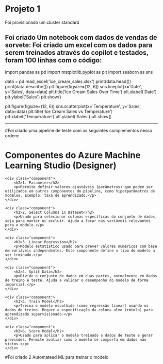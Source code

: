 # Projeto 1
Foi provisionado um cluster standard

Foi criado Um notebook com dados de vendas de sorvete:
Foi criado um excel com os dados para serem treinados através do copilot e testados, foram 100 linhas
com o código: 
---------------------------------------------
import pandas as pd
import matplotlib.pyplot as plt
import seaborn as sns

data = pd.read_excel('ice_cream_sales.xlsx')
print(data.head())
print(data.describe())
plt.figure(figsize=(12, 6))
sns.lineplot(x='Date', y='Sales', data=data)
plt.title('Ice Cream Sales Over Time')
plt.xlabel('Date')
plt.ylabel('Sales')
plt.show()

plt.figure(figsize=(12, 6))
sns.scatterplot(x='Temperature', y='Sales', data=data)
plt.title('Ice Cream Sales vs Temperature')
plt.xlabel('Temperature')
plt.ylabel('Sales')
plt.show()

--------------------------------------------
#Foi criado uma pipeline de teste com os seguintes complementos nessa ordem:
<h1>Componentes do Azure Machine Learning Studio (Designer)</h1>

    <div class="component">
        <h2>1. Parameter</h2>
        <p>Permite definir valores ajustáveis (parâmetros) que podem ser utilizados em outros componentes do pipeline, como hiperparâmetros de modelos. Exemplo: taxa de aprendizado.</p>
    </div>

    <div class="component">
        <h2>2. Select Columns in Dataset</h2>
        <p>Usado para selecionar colunas específicas do conjunto de dados, seja para manter ou excluir. Ajuda a focar nas variáveis relevantes para o modelo.</p>
    </div>

    <div class="component">
        <h2>3. Linear Regression</h2>
        <p>Modelo estatístico usado para prever valores numéricos com base em variáveis independentes. Este componente define o tipo do modelo a ser treinado.</p>
    </div>

    <div class="component">
        <h2>4. Split Data</h2>
        <p>Divide o conjunto de dados em duas partes, normalmente em dados de treino e teste. Ajuda a validar o desempenho do modelo de forma imparcial.</p>
    </div>

    <div class="component">
        <h2>5. Train Model</h2>
        <p>Treina o modelo escolhido (como regressão linear) usando os dados de treino. Requer a especificação da coluna alvo (rótulo) para aprendizado supervisionado.</p>
    </div>

    <div class="component">
        <h2>6. Score Model</h2>
        <p>Usado para aplicar o modelo treinado a dados de teste e gerar previsões. Permite avaliar como o modelo se comporta em dados não vistos.</p>
    </div>




#Foi criado 2 Automateed ML para treinar o modelo
